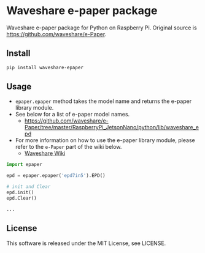 
# Waveshare e-paper package

Waveshare e-paper package for Python on Raspberry Pi.
Original source is https://github.com/waveshare/e-Paper.

## Install

```sh
pip install waveshare-epaper
```

## Usage

- `epaper.epaper` method takes the model name and returns the e-paper library module.
- See below for a list of e-paper model names.
  - https://github.com/waveshare/e-Paper/tree/master/RaspberryPi_JetsonNano/python/lib/waveshare_epd
- For more information on how to use the e-paper library module, please refer to the `e-Paper` part of the wiki below.
  - [Waveshare Wiki](https://www.waveshare.com/wiki/Main_Page#OLEDs_.2F_LCDs)

```python
import epaper

epd = epaper.epaper('epd7in5').EPD()

# init and Clear
epd.init()
epd.Clear()

...
```
## License

This software is released under the MIT License, see LICENSE.
